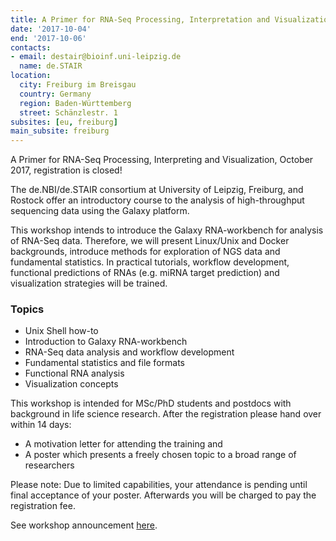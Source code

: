 ```yaml
---
title: A Primer for RNA-Seq Processing, Interpretation and Visualization
date: '2017-10-04'
end: '2017-10-06'
contacts:
- email: destair@bioinf.uni-leipzig.de
  name: de.STAIR
location:
  city: Freiburg im Breisgau
  country: Germany
  region: Baden-Württemberg
  street: Schänzlestr. 1
subsites: [eu, freiburg]
main_subsite: freiburg
---
```


A Primer for RNA-Seq Processing, Interpreting and Visualization, October 2017, registration is closed!

The de.NBI/de.STAIR consortium at University of Leipzig, Freiburg, and Rostock offer an introductory course to the
analysis of high-throughput sequencing data using the Galaxy platform.

This workshop intends to introduce the Galaxy RNA-workbench for analysis of RNA-Seq data. Therefore, we will present
Linux/Unix and Docker backgrounds, introduce methods for exploration of NGS data and fundamental statistics. In
practical tutorials, workflow development, functional predictions of RNAs (e.g. miRNA target prediction) and
visualization strategies will be trained.

### Topics

 - Unix Shell how-to
 - Introduction to Galaxy RNA-workbench
 - RNA-Seq data analysis and workflow development
 - Fundamental statistics and file formats
 - Functional RNA analysis
 - Visualization concepts

This workshop is intended for MSc/PhD students and postdocs with background in life science research. After the
registration please hand over within 14 days:

 - A motivation letter for attending the training and
 - A poster which presents a freely chosen topic to a broad range of researchers

Please note: Due to limited capabilities, your attendance is pending until final acceptance of your poster.
Afterwards you will be charged to pay the registration fee.

See workshop announcement <a href="http://destair.bioinf.uni-leipzig.de/event/de-stair-1-workshop/" target="_blank">here</a>.

